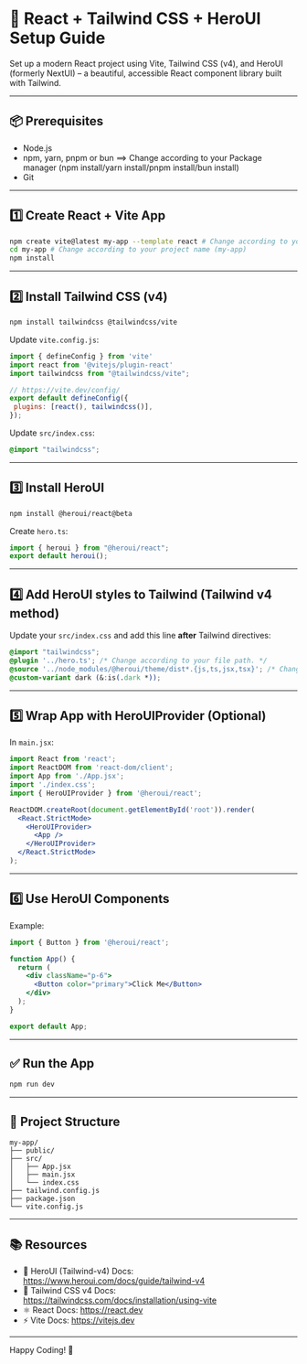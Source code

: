 # 🚀 React + Tailwind CSS + HeroUI Setup Guide

Set up a modern React project using Vite, Tailwind CSS (v4), and HeroUI (formerly NextUI) – a beautiful, accessible React component library built with Tailwind.

---

## 📦 Prerequisites

- Node.js
- npm, yarn, pnpm or bun ==> Change according to your Package manager (npm install/yarn install/pnpm install/bun install)
- Git

---

## 1️⃣ Create React + Vite App

```bash
npm create vite@latest my-app --template react # Change according to your project name (my-app)
cd my-app # Change according to your project name (my-app)
npm install
```

---

## 2️⃣ Install Tailwind CSS (v4)

```bash
npm install tailwindcss @tailwindcss/vite
```

Update `vite.config.js`:

```js
import { defineConfig } from 'vite'
import react from '@vitejs/plugin-react'
import tailwindcss from "@tailwindcss/vite";

// https://vite.dev/config/
export default defineConfig({
 plugins: [react(), tailwindcss()],
});
```

Update `src/index.css`:

```css
@import "tailwindcss";
```

---

## 3️⃣ Install HeroUI

```bash
npm install @heroui/react@beta
```

Create `hero.ts`:

```ts
import { heroui } from "@heroui/react";
export default heroui();
```

---

## 4️⃣ Add HeroUI styles to Tailwind (Tailwind v4 method)

Update your `src/index.css` and add this line **after** Tailwind directives:

```css
@import "tailwindcss";
@plugin '../hero.ts'; /* Change according to your file path. */
@source '../node_modules/@heroui/theme/dist*.{js,ts,jsx,tsx}'; /* Change according to your file path. */
@custom-variant dark (&:is(.dark *));

```

---

## 5️⃣ Wrap App with HeroUIProvider (Optional)

In `main.jsx`:

```jsx
import React from 'react';
import ReactDOM from 'react-dom/client';
import App from './App.jsx';
import './index.css';
import { HeroUIProvider } from '@heroui/react';

ReactDOM.createRoot(document.getElementById('root')).render(
  <React.StrictMode>
    <HeroUIProvider>
      <App />
    </HeroUIProvider>
  </React.StrictMode>
);
```

---

## 6️⃣ Use HeroUI Components

Example:

```jsx
import { Button } from '@heroui/react';

function App() {
  return (
    <div className="p-6">
      <Button color="primary">Click Me</Button>
    </div>
  );
}

export default App;
```

---

## ✅ Run the App

```bash
npm run dev
```

---

## 📁 Project Structure

```tree
my-app/
├── public/
├── src/
│   ├── App.jsx
│   ├── main.jsx
│   └── index.css
├── tailwind.config.js
├── package.json
└── vite.config.js
```

---

## 📚 Resources

- 📘 HeroUI (Tailwind-v4) Docs: <https://www.heroui.com/docs/guide/tailwind-v4>
- 🎨 Tailwind CSS v4 Docs: <https://tailwindcss.com/docs/installation/using-vite>
- ⚛️ React Docs: <https://react.dev>
- ⚡ Vite Docs: <https://vitejs.dev>

---

Happy Coding! 💜
